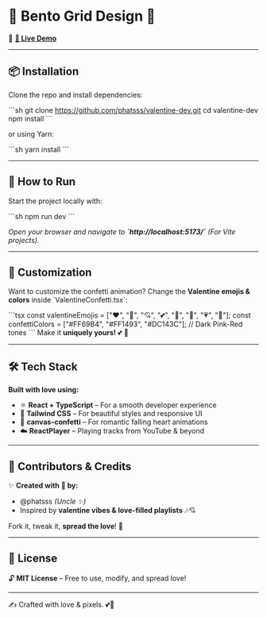 # 🎵 **Bento Grid Design 💖**

🚀 **[🌟 Live Demo](https://phatsss.github.io/valentine-dev/)**

---

## 📦 **Installation**

Clone the repo and install dependencies:

\`\`\`sh
git clone https://github.com/phatsss/valentine-dev.git
cd valentine-dev
npm install
\`\`\`

or using Yarn:

\`\`\`sh
yarn install
\`\`\`

---

## 🌈 **How to Run**

Start the project locally with:

\`\`\`sh
npm run dev
\`\`\`

_Open your browser and navigate to **\`http://localhost:5173/\`** (For Vite projects)._

---

## 🎨 **Customization**

Want to customize the confetti animation? Change the **Valentine emojis & colors** inside \`ValentineConfetti.tsx\`:

\`\`\`tsx
const valentineEmojis = ["❤️", "💖", "💘", "💕", "💞", "💓", "💗", "🌹"];
const confettiColors = ["#FF69B4", "#FF1493", "#DC143C"]; // Dark Pink-Red tones
\`\`\`
Make it **uniquely yours!** 💕 🎨

---

## 🛠 **Tech Stack**

**Built with love using:**

- ⚛ **React + TypeScript** – For a smooth developer experience
- 🎨 **Tailwind CSS** – For beautiful styles and responsive UI
- 🎉 **canvas-confetti** – For romantic falling heart animations
- ☁️ **ReactPlayer** – Playing tracks from YouTube & beyond

---

## 🥂 **Contributors & Credits**

✨ **Created with 💖 by:**

- @phatsss _(Uncle ✨)_
- Inspired by **valentine vibes & love-filled playlists** 🎶💘

Fork it, tweak it, **spread the love**! 🚀

---

## 📜 **License**

🔓 **MIT License** – Free to use, modify, and spread love!

---

✍️ Crafted with love & pixels. 💕🚀
